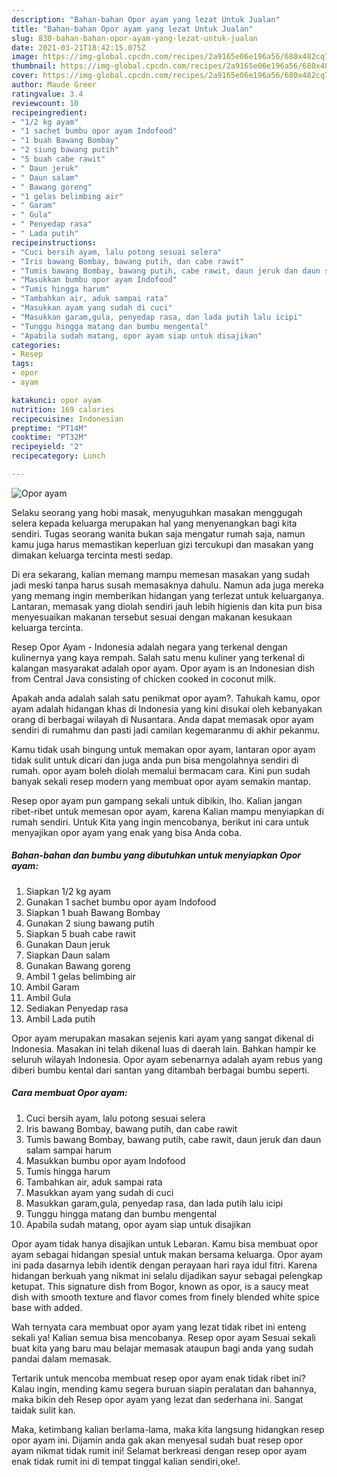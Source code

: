 ```yaml
---
description: "Bahan-bahan Opor ayam yang lezat Untuk Jualan"
title: "Bahan-bahan Opor ayam yang lezat Untuk Jualan"
slug: 830-bahan-bahan-opor-ayam-yang-lezat-untuk-jualan
date: 2021-03-21T18:42:15.075Z
image: https://img-global.cpcdn.com/recipes/2a9165e06e196a56/680x482cq70/opor-ayam-foto-resep-utama.jpg
thumbnail: https://img-global.cpcdn.com/recipes/2a9165e06e196a56/680x482cq70/opor-ayam-foto-resep-utama.jpg
cover: https://img-global.cpcdn.com/recipes/2a9165e06e196a56/680x482cq70/opor-ayam-foto-resep-utama.jpg
author: Maude Greer
ratingvalue: 3.4
reviewcount: 10
recipeingredient:
- "1/2 kg ayam"
- "1 sachet bumbu opor ayam Indofood"
- "1 buah Bawang Bombay"
- "2 siung bawang putih"
- "5 buah cabe rawit"
- " Daun jeruk"
- " Daun salam"
- " Bawang goreng"
- "1 gelas belimbing air"
- " Garam"
- " Gula"
- " Penyedap rasa"
- " Lada putih"
recipeinstructions:
- "Cuci bersih ayam, lalu potong sesuai selera"
- "Iris bawang Bombay, bawang putih, dan cabe rawit"
- "Tumis bawang Bombay, bawang putih, cabe rawit, daun jeruk dan daun salam sampai harum"
- "Masukkan bumbu opor ayam Indofood"
- "Tumis hingga harum"
- "Tambahkan air, aduk sampai rata"
- "Masukkan ayam yang sudah di cuci"
- "Masukkan garam,gula, penyedap rasa, dan lada putih lalu icipi"
- "Tunggu hingga matang dan bumbu mengental"
- "Apabila sudah matang, opor ayam siap untuk disajikan"
categories:
- Resep
tags:
- opor
- ayam

katakunci: opor ayam 
nutrition: 169 calories
recipecuisine: Indonesian
preptime: "PT14M"
cooktime: "PT32M"
recipeyield: "2"
recipecategory: Lunch

---
```



![Opor ayam](https://img-global.cpcdn.com/recipes/2a9165e06e196a56/680x482cq70/opor-ayam-foto-resep-utama.jpg)

Selaku seorang yang hobi masak, menyuguhkan masakan menggugah selera kepada keluarga merupakan hal yang menyenangkan bagi kita sendiri. Tugas seorang  wanita bukan saja mengatur rumah saja, namun kamu juga harus memastikan keperluan gizi tercukupi dan masakan yang dimakan keluarga tercinta mesti sedap.

Di era  sekarang, kalian memang mampu memesan masakan yang sudah jadi meski tanpa harus susah memasaknya dahulu. Namun ada juga mereka yang memang ingin memberikan hidangan yang terlezat untuk keluarganya. Lantaran, memasak yang diolah sendiri jauh lebih higienis dan kita pun bisa menyesuaikan makanan tersebut sesuai dengan makanan kesukaan keluarga tercinta. 

Resep Opor Ayam - Indonesia adalah negara yang terkenal dengan kulinernya yang kaya rempah. Salah satu menu kuliner yang terkenal di kalangan masyarakat adalah opor ayam. Opor ayam is an Indonesian dish from Central Java consisting of chicken cooked in coconut milk.

Apakah anda adalah salah satu penikmat opor ayam?. Tahukah kamu, opor ayam adalah hidangan khas di Indonesia yang kini disukai oleh kebanyakan orang di berbagai wilayah di Nusantara. Anda dapat memasak opor ayam sendiri di rumahmu dan pasti jadi camilan kegemaranmu di akhir pekanmu.

Kamu tidak usah bingung untuk memakan opor ayam, lantaran opor ayam tidak sulit untuk dicari dan juga anda pun bisa mengolahnya sendiri di rumah. opor ayam boleh diolah memalui bermacam cara. Kini pun sudah banyak sekali resep modern yang membuat opor ayam semakin mantap.

Resep opor ayam pun gampang sekali untuk dibikin, lho. Kalian jangan ribet-ribet untuk memesan opor ayam, karena Kalian mampu menyiapkan di rumah sendiri. Untuk Kita yang ingin mencobanya, berikut ini cara untuk menyajikan opor ayam yang enak yang bisa Anda coba.

<!--inarticleads1-->

##### Bahan-bahan dan bumbu yang dibutuhkan untuk menyiapkan Opor ayam:

1. Siapkan 1/2 kg ayam
1. Gunakan 1 sachet bumbu opor ayam Indofood
1. Siapkan 1 buah Bawang Bombay
1. Gunakan 2 siung bawang putih
1. Siapkan 5 buah cabe rawit
1. Gunakan  Daun jeruk
1. Siapkan  Daun salam
1. Gunakan  Bawang goreng
1. Ambil 1 gelas belimbing air
1. Ambil  Garam
1. Ambil  Gula
1. Sediakan  Penyedap rasa
1. Ambil  Lada putih


Opor ayam merupakan masakan sejenis kari ayam yang sangat dikenal di Indonesia. Masakan ini telah dikenal luas di daerah lain. Bahkan hampir ke seluruh wilayah Indonesia. Opor ayam sebenarnya adalah ayam rebus yang diberi bumbu kental dari santan yang ditambah berbagai bumbu seperti. 

<!--inarticleads2-->

##### Cara membuat Opor ayam:

1. Cuci bersih ayam, lalu potong sesuai selera
1. Iris bawang Bombay, bawang putih, dan cabe rawit
1. Tumis bawang Bombay, bawang putih, cabe rawit, daun jeruk dan daun salam sampai harum
1. Masukkan bumbu opor ayam Indofood
1. Tumis hingga harum
1. Tambahkan air, aduk sampai rata
1. Masukkan ayam yang sudah di cuci
1. Masukkan garam,gula, penyedap rasa, dan lada putih lalu icipi
1. Tunggu hingga matang dan bumbu mengental
1. Apabila sudah matang, opor ayam siap untuk disajikan


Opor ayam tidak hanya disajikan untuk Lebaran. Kamu bisa membuat opor ayam sebagai hidangan spesial untuk makan bersama keluarga. Opor ayam ini pada dasarnya lebih identik dengan perayaan hari raya idul fitri. Karena hidangan berkuah yang nikmat ini selalu dijadikan sayur sebagai pelengkap ketupat. This signature dish from Bogor, known as opor, is a saucy meat dish with smooth texture and flavor comes from finely blended white spice base with added. 

Wah ternyata cara membuat opor ayam yang lezat tidak ribet ini enteng sekali ya! Kalian semua bisa mencobanya. Resep opor ayam Sesuai sekali buat kita yang baru mau belajar memasak ataupun bagi anda yang sudah pandai dalam memasak.

Tertarik untuk mencoba membuat resep opor ayam enak tidak ribet ini? Kalau ingin, mending kamu segera buruan siapin peralatan dan bahannya, maka bikin deh Resep opor ayam yang lezat dan sederhana ini. Sangat taidak sulit kan. 

Maka, ketimbang kalian berlama-lama, maka kita langsung hidangkan resep opor ayam ini. Dijamin anda gak akan menyesal sudah buat resep opor ayam nikmat tidak rumit ini! Selamat berkreasi dengan resep opor ayam enak tidak rumit ini di tempat tinggal kalian sendiri,oke!.

